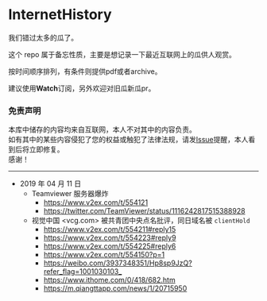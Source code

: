# InternetHistory
我们错过太多的瓜了。


这个 repo 属于备忘性质，主要是想记录一下最近互联网上的瓜供人观赏。     

按时间顺序排列，有条件则提供pdf或者archive。

建议使用**Watch**订阅，另外欢迎对旧瓜新瓜pr。

### 免责声明  

本库中储存的内容均来自互联网，本人不对其中的内容负责。    
如有其中的某些内容侵犯了您的权益或触犯了法律法规，请发[Issue](https://github.com/abc1763613206/InternetHistory/issues)提醒，本人看到后将立即修复。    
感谢！     

-------

- 2019 年 04 月 11 日
  - Teamviewer 服务器爆炸 
    - <https://www.v2ex.com/t/554121>
    - <https://twitter.com/TeamViewer/status/1116242817515388928>
  - 视觉中国  <vcg.com>  被共青团中央点名批评，同日域名被 `clientHold`
    - <https://www.v2ex.com/t/554211#reply15>
    - <https://www.v2ex.com/t/554223#reply9>
    - <https://www.v2ex.com/t/554225#reply6>
    - <https://www.v2ex.com/t/554150?p=1>
    - <https://weibo.com/3937348351/Hp8sp9JzQ?refer_flag=1001030103_>
    - <https://www.ithome.com/0/418/682.htm>
    - <https://m.qiangttapp.com/news/1/20715950>

